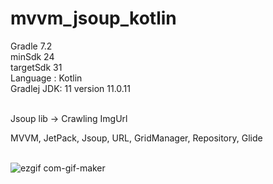 # mvvm_jsoup_kotlin

Gradle 7.2 <br>
minSdk 24 <br>
targetSdk 31 <br>
Language : Kotlin <br>
Gradlej JDK: 11 version 11.0.11 <br> <br>


Jsoup lib -> Crawling ImgUrl<br>



MVVM, JetPack, Jsoup, URL, GridManager, Repository, Glide 
<br>
<br>


![ezgif com-gif-maker](https://user-images.githubusercontent.com/47763201/163080075-8d20bf55-28bd-4bd7-9888-474d89a05eaa.gif)
